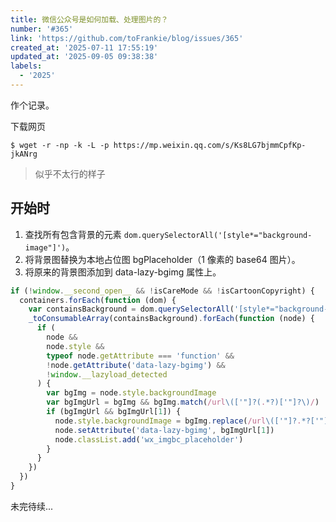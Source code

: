 ```yaml
---
title: 微信公众号是如何加载、处理图片的？
number: '#365'
link: 'https://github.com/toFrankie/blog/issues/365'
created_at: '2025-07-11 17:55:19'
updated_at: '2025-09-05 09:38:38'
labels:
  - '2025'
---
```

作个记录。

下载网页

```shell
$ wget -r -np -k -L -p https://mp.weixin.qq.com/s/Ks8LG7bjmmCpfKp-jkANrg
```
> 似乎不太行的样子

## 开始时

1. 查找所有包含背景的元素 `dom.querySelectorAll('[style*="background-image"]')`。
2. 将背景图替换为本地占位图 bgPlaceholder（1 像素的 base64 图片）。
3. 将原来的背景图添加到 data-lazy-bgimg 属性上。

```js
if (!window.__second_open__ && !isCareMode && !isCartoonCopyright) {
  containers.forEach(function (dom) {
    var containsBackground = dom.querySelectorAll('[style*="background-image"]')
    _toConsumableArray(containsBackground).forEach(function (node) {
      if (
        node &&
        node.style &&
        typeof node.getAttribute === 'function' &&
        !node.getAttribute('data-lazy-bgimg') &&
        !window.__lazyload_detected
      ) {
        var bgImg = node.style.backgroundImage
        var bgImgUrl = bgImg && bgImg.match(/url\(['"]?(.*?)['"]?\)/)
        if (bgImgUrl && bgImgUrl[1]) {
          node.style.backgroundImage = bgImg.replace(/url\(['"]?.*?['"]?\)/, bgPlaceholder)
          node.setAttribute('data-lazy-bgimg', bgImgUrl[1])
          node.classList.add('wx_imgbc_placeholder')
        }
      }
    })
  })
}
```

未完待续...
